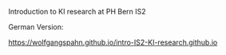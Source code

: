 Introduction to KI research at PH Bern IS2


German Version:

https://wolfgangspahn.github.io/intro-IS2-KI-research.github.io
